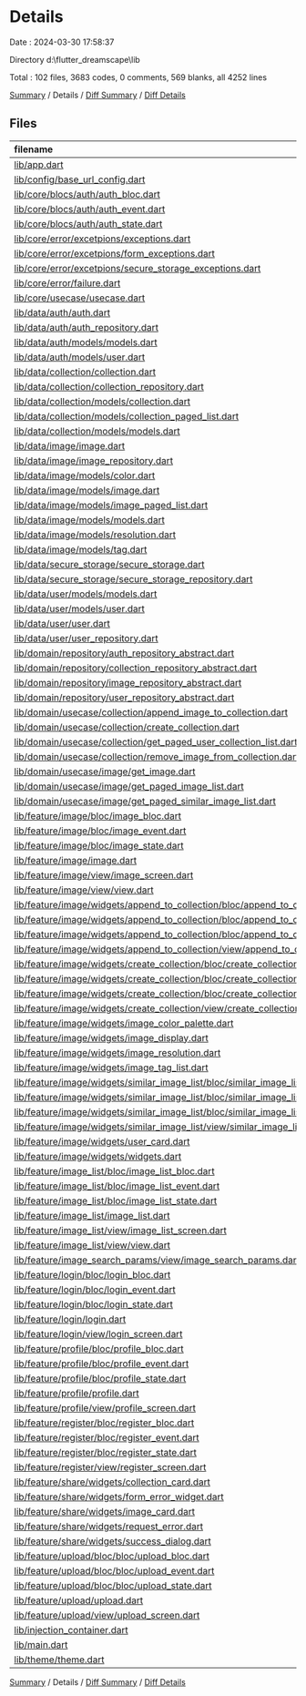 # Details

Date : 2024-03-30 17:58:37

Directory d:\\flutter_dreamscape\\lib

Total : 102 files,  3683 codes, 0 comments, 569 blanks, all 4252 lines

[Summary](results.md) / Details / [Diff Summary](diff.md) / [Diff Details](diff-details.md)

## Files
| filename | language | code | comment | blank | total |
| :--- | :--- | ---: | ---: | ---: | ---: |
| [lib/app.dart](/lib/app.dart) | Dart | 83 | 0 | 7 | 90 |
| [lib/config/base_url_config.dart](/lib/config/base_url_config.dart) | Dart | 4 | 0 | 1 | 5 |
| [lib/core/blocs/auth/auth_bloc.dart](/lib/core/blocs/auth/auth_bloc.dart) | Dart | 27 | 0 | 8 | 35 |
| [lib/core/blocs/auth/auth_event.dart](/lib/core/blocs/auth/auth_event.dart) | Dart | 18 | 0 | 7 | 25 |
| [lib/core/blocs/auth/auth_state.dart](/lib/core/blocs/auth/auth_state.dart) | Dart | 20 | 0 | 8 | 28 |
| [lib/core/error/excetpions/exceptions.dart](/lib/core/error/excetpions/exceptions.dart) | Dart | 2 | 0 | 1 | 3 |
| [lib/core/error/excetpions/form_exceptions.dart](/lib/core/error/excetpions/form_exceptions.dart) | Dart | 19 | 0 | 5 | 24 |
| [lib/core/error/excetpions/secure_storage_exceptions.dart](/lib/core/error/excetpions/secure_storage_exceptions.dart) | Dart | 4 | 0 | 2 | 6 |
| [lib/core/error/failure.dart](/lib/core/error/failure.dart) | Dart | 20 | 0 | 8 | 28 |
| [lib/core/usecase/usecase.dart](/lib/core/usecase/usecase.dart) | Dart | 10 | 0 | 3 | 13 |
| [lib/data/auth/auth.dart](/lib/data/auth/auth.dart) | Dart | 1 | 0 | 1 | 2 |
| [lib/data/auth/auth_repository.dart](/lib/data/auth/auth_repository.dart) | Dart | 93 | 0 | 16 | 109 |
| [lib/data/auth/models/models.dart](/lib/data/auth/models/models.dart) | Dart | 1 | 0 | 1 | 2 |
| [lib/data/auth/models/user.dart](/lib/data/auth/models/user.dart) | Dart | 31 | 0 | 5 | 36 |
| [lib/data/collection/collection.dart](/lib/data/collection/collection.dart) | Dart | 1 | 0 | 1 | 2 |
| [lib/data/collection/collection_repository.dart](/lib/data/collection/collection_repository.dart) | Dart | 154 | 0 | 19 | 173 |
| [lib/data/collection/models/collection.dart](/lib/data/collection/models/collection.dart) | Dart | 27 | 0 | 6 | 33 |
| [lib/data/collection/models/collection_paged_list.dart](/lib/data/collection/models/collection_paged_list.dart) | Dart | 27 | 0 | 7 | 34 |
| [lib/data/collection/models/models.dart](/lib/data/collection/models/models.dart) | Dart | 2 | 0 | 1 | 3 |
| [lib/data/image/image.dart](/lib/data/image/image.dart) | Dart | 2 | 0 | 1 | 3 |
| [lib/data/image/image_repository.dart](/lib/data/image/image_repository.dart) | Dart | 123 | 0 | 24 | 147 |
| [lib/data/image/models/color.dart](/lib/data/image/models/color.dart) | Dart | 20 | 0 | 3 | 23 |
| [lib/data/image/models/image.dart](/lib/data/image/models/image.dart) | Dart | 45 | 0 | 6 | 51 |
| [lib/data/image/models/image_paged_list.dart](/lib/data/image/models/image_paged_list.dart) | Dart | 25 | 0 | 6 | 31 |
| [lib/data/image/models/models.dart](/lib/data/image/models/models.dart) | Dart | 5 | 0 | 1 | 6 |
| [lib/data/image/models/resolution.dart](/lib/data/image/models/resolution.dart) | Dart | 14 | 0 | 3 | 17 |
| [lib/data/image/models/tag.dart](/lib/data/image/models/tag.dart) | Dart | 11 | 0 | 3 | 14 |
| [lib/data/secure_storage/secure_storage.dart](/lib/data/secure_storage/secure_storage.dart) | Dart | 1 | 0 | 1 | 2 |
| [lib/data/secure_storage/secure_storage_repository.dart](/lib/data/secure_storage/secure_storage_repository.dart) | Dart | 5 | 0 | 2 | 7 |
| [lib/data/user/models/models.dart](/lib/data/user/models/models.dart) | Dart | 1 | 0 | 1 | 2 |
| [lib/data/user/models/user.dart](/lib/data/user/models/user.dart) | Dart | 12 | 0 | 3 | 15 |
| [lib/data/user/user.dart](/lib/data/user/user.dart) | Dart | 1 | 0 | 1 | 2 |
| [lib/data/user/user_repository.dart](/lib/data/user/user_repository.dart) | Dart | 23 | 0 | 6 | 29 |
| [lib/domain/repository/auth_repository_abstract.dart](/lib/domain/repository/auth_repository_abstract.dart) | Dart | 18 | 0 | 3 | 21 |
| [lib/domain/repository/collection_repository_abstract.dart](/lib/domain/repository/collection_repository_abstract.dart) | Dart | 24 | 0 | 7 | 31 |
| [lib/domain/repository/image_repository_abstract.dart](/lib/domain/repository/image_repository_abstract.dart) | Dart | 27 | 0 | 8 | 35 |
| [lib/domain/repository/user_repository_abstract.dart](/lib/domain/repository/user_repository_abstract.dart) | Dart | 4 | 0 | 2 | 6 |
| [lib/domain/usecase/collection/append_image_to_collection.dart](/lib/domain/usecase/collection/append_image_to_collection.dart) | Dart | 34 | 0 | 8 | 42 |
| [lib/domain/usecase/collection/create_collection.dart](/lib/domain/usecase/collection/create_collection.dart) | Dart | 39 | 0 | 8 | 47 |
| [lib/domain/usecase/collection/get_paged_user_collection_list.dart](/lib/domain/usecase/collection/get_paged_user_collection_list.dart) | Dart | 38 | 0 | 8 | 46 |
| [lib/domain/usecase/collection/remove_image_from_collection.dart](/lib/domain/usecase/collection/remove_image_from_collection.dart) | Dart | 34 | 0 | 8 | 42 |
| [lib/domain/usecase/image/get_image.dart](/lib/domain/usecase/image/get_image.dart) | Dart | 24 | 0 | 8 | 32 |
| [lib/domain/usecase/image/get_paged_image_list.dart](/lib/domain/usecase/image/get_paged_image_list.dart) | Dart | 69 | 0 | 8 | 77 |
| [lib/domain/usecase/image/get_paged_similar_image_list.dart](/lib/domain/usecase/image/get_paged_similar_image_list.dart) | Dart | 44 | 0 | 7 | 51 |
| [lib/feature/image/bloc/image_bloc.dart](/lib/feature/image/bloc/image_bloc.dart) | Dart | 30 | 0 | 8 | 38 |
| [lib/feature/image/bloc/image_event.dart](/lib/feature/image/bloc/image_event.dart) | Dart | 9 | 0 | 3 | 12 |
| [lib/feature/image/bloc/image_state.dart](/lib/feature/image/bloc/image_state.dart) | Dart | 10 | 0 | 6 | 16 |
| [lib/feature/image/image.dart](/lib/feature/image/image.dart) | Dart | 1 | 0 | 0 | 1 |
| [lib/feature/image/view/image_screen.dart](/lib/feature/image/view/image_screen.dart) | Dart | 191 | 0 | 15 | 206 |
| [lib/feature/image/view/view.dart](/lib/feature/image/view/view.dart) | Dart | 1 | 0 | 0 | 1 |
| [lib/feature/image/widgets/append_to_collection/bloc/append_to_collection_bloc.dart](/lib/feature/image/widgets/append_to_collection/bloc/append_to_collection_bloc.dart) | Dart | 55 | 0 | 11 | 66 |
| [lib/feature/image/widgets/append_to_collection/bloc/append_to_collection_event.dart](/lib/feature/image/widgets/append_to_collection/bloc/append_to_collection_event.dart) | Dart | 28 | 0 | 6 | 34 |
| [lib/feature/image/widgets/append_to_collection/bloc/append_to_collection_state.dart](/lib/feature/image/widgets/append_to_collection/bloc/append_to_collection_state.dart) | Dart | 18 | 0 | 11 | 29 |
| [lib/feature/image/widgets/append_to_collection/view/append_to_collection_widget.dart](/lib/feature/image/widgets/append_to_collection/view/append_to_collection_widget.dart) | Dart | 94 | 0 | 8 | 102 |
| [lib/feature/image/widgets/create_collection/bloc/create_collection_bloc.dart](/lib/feature/image/widgets/create_collection/bloc/create_collection_bloc.dart) | Dart | 31 | 0 | 7 | 38 |
| [lib/feature/image/widgets/create_collection/bloc/create_collection_event.dart](/lib/feature/image/widgets/create_collection/bloc/create_collection_event.dart) | Dart | 19 | 0 | 4 | 23 |
| [lib/feature/image/widgets/create_collection/bloc/create_collection_state.dart](/lib/feature/image/widgets/create_collection/bloc/create_collection_state.dart) | Dart | 10 | 0 | 7 | 17 |
| [lib/feature/image/widgets/create_collection/view/create_collection_widget.dart](/lib/feature/image/widgets/create_collection/view/create_collection_widget.dart) | Dart | 129 | 0 | 7 | 136 |
| [lib/feature/image/widgets/image_color_palette.dart](/lib/feature/image/widgets/image_color_palette.dart) | Dart | 20 | 0 | 3 | 23 |
| [lib/feature/image/widgets/image_display.dart](/lib/feature/image/widgets/image_display.dart) | Dart | 30 | 0 | 3 | 33 |
| [lib/feature/image/widgets/image_resolution.dart](/lib/feature/image/widgets/image_resolution.dart) | Dart | 23 | 0 | 2 | 25 |
| [lib/feature/image/widgets/image_tag_list.dart](/lib/feature/image/widgets/image_tag_list.dart) | Dart | 51 | 0 | 3 | 54 |
| [lib/feature/image/widgets/similar_image_list/bloc/similar_image_list_bloc.dart](/lib/feature/image/widgets/similar_image_list/bloc/similar_image_list_bloc.dart) | Dart | 36 | 0 | 8 | 44 |
| [lib/feature/image/widgets/similar_image_list/bloc/similar_image_list_event.dart](/lib/feature/image/widgets/similar_image_list/bloc/similar_image_list_event.dart) | Dart | 9 | 0 | 3 | 12 |
| [lib/feature/image/widgets/similar_image_list/bloc/similar_image_list_state.dart](/lib/feature/image/widgets/similar_image_list/bloc/similar_image_list_state.dart) | Dart | 24 | 0 | 7 | 31 |
| [lib/feature/image/widgets/similar_image_list/view/similar_image_list.dart](/lib/feature/image/widgets/similar_image_list/view/similar_image_list.dart) | Dart | 65 | 0 | 7 | 72 |
| [lib/feature/image/widgets/user_card.dart](/lib/feature/image/widgets/user_card.dart) | Dart | 78 | 0 | 3 | 81 |
| [lib/feature/image/widgets/widgets.dart](/lib/feature/image/widgets/widgets.dart) | Dart | 4 | 0 | 1 | 5 |
| [lib/feature/image_list/bloc/image_list_bloc.dart](/lib/feature/image_list/bloc/image_list_bloc.dart) | Dart | 77 | 0 | 17 | 94 |
| [lib/feature/image_list/bloc/image_list_event.dart](/lib/feature/image_list/bloc/image_list_event.dart) | Dart | 11 | 0 | 5 | 16 |
| [lib/feature/image_list/bloc/image_list_state.dart](/lib/feature/image_list/bloc/image_list_state.dart) | Dart | 28 | 0 | 7 | 35 |
| [lib/feature/image_list/image_list.dart](/lib/feature/image_list/image_list.dart) | Dart | 1 | 0 | 0 | 1 |
| [lib/feature/image_list/view/image_list_screen.dart](/lib/feature/image_list/view/image_list_screen.dart) | Dart | 180 | 0 | 14 | 194 |
| [lib/feature/image_list/view/view.dart](/lib/feature/image_list/view/view.dart) | Dart | 1 | 0 | 0 | 1 |
| [lib/feature/image_search_params/view/image_search_params.dart](/lib/feature/image_search_params/view/image_search_params.dart) | Dart | 111 | 0 | 7 | 118 |
| [lib/feature/login/bloc/login_bloc.dart](/lib/feature/login/bloc/login_bloc.dart) | Dart | 28 | 0 | 4 | 32 |
| [lib/feature/login/bloc/login_event.dart](/lib/feature/login/bloc/login_event.dart) | Dart | 14 | 0 | 5 | 19 |
| [lib/feature/login/bloc/login_state.dart](/lib/feature/login/bloc/login_state.dart) | Dart | 20 | 0 | 11 | 31 |
| [lib/feature/login/login.dart](/lib/feature/login/login.dart) | Dart | 1 | 0 | 1 | 2 |
| [lib/feature/login/view/login_screen.dart](/lib/feature/login/view/login_screen.dart) | Dart | 177 | 0 | 6 | 183 |
| [lib/feature/profile/bloc/profile_bloc.dart](/lib/feature/profile/bloc/profile_bloc.dart) | Dart | 42 | 0 | 8 | 50 |
| [lib/feature/profile/bloc/profile_event.dart](/lib/feature/profile/bloc/profile_event.dart) | Dart | 10 | 0 | 4 | 14 |
| [lib/feature/profile/bloc/profile_state.dart](/lib/feature/profile/bloc/profile_state.dart) | Dart | 15 | 0 | 7 | 22 |
| [lib/feature/profile/profile.dart](/lib/feature/profile/profile.dart) | Dart | 1 | 0 | 1 | 2 |
| [lib/feature/profile/view/profile_screen.dart](/lib/feature/profile/view/profile_screen.dart) | Dart | 138 | 0 | 6 | 144 |
| [lib/feature/register/bloc/register_bloc.dart](/lib/feature/register/bloc/register_bloc.dart) | Dart | 28 | 0 | 4 | 32 |
| [lib/feature/register/bloc/register_event.dart](/lib/feature/register/bloc/register_event.dart) | Dart | 16 | 0 | 5 | 21 |
| [lib/feature/register/bloc/register_state.dart](/lib/feature/register/bloc/register_state.dart) | Dart | 20 | 0 | 11 | 31 |
| [lib/feature/register/view/register_screen.dart](/lib/feature/register/view/register_screen.dart) | Dart | 218 | 0 | 8 | 226 |
| [lib/feature/share/widgets/collection_card.dart](/lib/feature/share/widgets/collection_card.dart) | Dart | 52 | 0 | 4 | 56 |
| [lib/feature/share/widgets/form_error_widget.dart](/lib/feature/share/widgets/form_error_widget.dart) | Dart | 24 | 0 | 4 | 28 |
| [lib/feature/share/widgets/image_card.dart](/lib/feature/share/widgets/image_card.dart) | Dart | 27 | 0 | 4 | 31 |
| [lib/feature/share/widgets/request_error.dart](/lib/feature/share/widgets/request_error.dart) | Dart | 29 | 0 | 4 | 33 |
| [lib/feature/share/widgets/success_dialog.dart](/lib/feature/share/widgets/success_dialog.dart) | Dart | 31 | 0 | 4 | 35 |
| [lib/feature/upload/bloc/bloc/upload_bloc.dart](/lib/feature/upload/bloc/bloc/upload_bloc.dart) | Dart | 27 | 0 | 7 | 34 |
| [lib/feature/upload/bloc/bloc/upload_event.dart](/lib/feature/upload/bloc/bloc/upload_event.dart) | Dart | 16 | 0 | 7 | 23 |
| [lib/feature/upload/bloc/bloc/upload_state.dart](/lib/feature/upload/bloc/bloc/upload_state.dart) | Dart | 9 | 0 | 6 | 15 |
| [lib/feature/upload/upload.dart](/lib/feature/upload/upload.dart) | Dart | 1 | 0 | 1 | 2 |
| [lib/feature/upload/view/upload_screen.dart](/lib/feature/upload/view/upload_screen.dart) | Dart | 119 | 0 | 12 | 131 |
| [lib/injection_container.dart](/lib/injection_container.dart) | Dart | 35 | 0 | 4 | 39 |
| [lib/main.dart](/lib/main.dart) | Dart | 17 | 0 | 3 | 20 |
| [lib/theme/theme.dart](/lib/theme/theme.dart) | Dart | 6 | 0 | 2 | 8 |

[Summary](results.md) / Details / [Diff Summary](diff.md) / [Diff Details](diff-details.md)